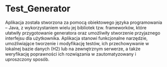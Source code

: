 # Test_Generator
Aplikacja została stworzona za pomocą obiektowego języka programowania – Java,
z wykorzystaniem wielu jej bibliotek tzw. frameworków, które ułatwiły przygotowanie
generatora oraz umożliwiły stworzenie przyjaznego interfejsu dla użytkownika.
Aplikacja stanowi funkcjonalne narzędzie, umożliwiające tworzenie i modyfikację
testów, ich przechowywanie w lokalnej bazie danych (H2) lub na zewnętrznym serwerze,
a także weryfikację poprawności ich rozwiązania w zautomatyzowany i uproszczony
sposób. 
